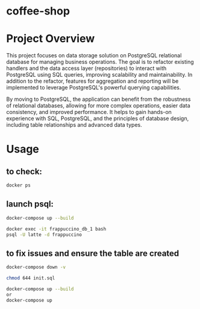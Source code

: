 # coffee-shop

# Project Overview
This project focuses on data storage solution on PostgreSQL relational database for managing business operations. The goal is to refactor existing handlers and the data access layer (repositories) to interact with PostgreSQL using SQL queries, improving scalability and maintainability. In addition to the refactor, features for aggregation and reporting will be implemented to leverage PostgreSQL's powerful querying capabilities.

By moving to PostgreSQL, the application can benefit from the robustness of relational databases, allowing for more complex operations, easier data consistency, and improved performance. It helps to gain hands-on experience with SQL, PostgreSQL, and the principles of database design, including table relationships and advanced data types.

# Usage
## to check:
```bash
docker ps
```
## launch psql:
```bash
docker-compose up --build
```
``` bash
docker exec -it frappuccino_db_1 bash
psql -U latte -d frappuccino
```
## to fix issues and ensure the table are created
```bash
docker-compose down -v
```
```bash
chmod 644 init.sql
```
```bash
docker-compose up --build
or
docker-compose up
```